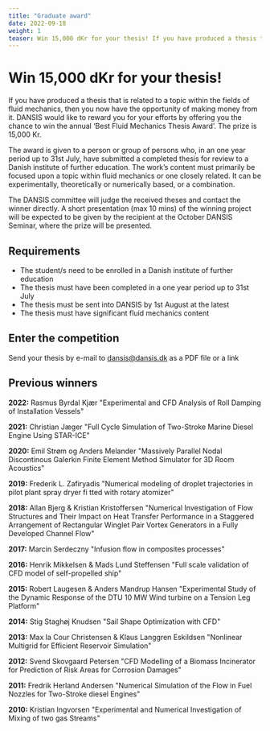 ```yaml
---
title: "Graduate award"
date: 2022-09-18
weight: 1
teaser: Win 15,000 dKr for your thesis! If you have produced a thesis that is related to a topic within the fields of fluid mechanics, then you now have the opportunity of making money from it.
---
```


# Win 15,000 dKr for your thesis!

If you have produced a thesis that is related to a topic within the fields of fluid mechanics, then you now have the opportunity of making money from it.
DANSIS would like to reward you for your efforts by offering you the chance to win the annual ‘Best Fluid Mechanics Thesis Award’. The prize is 15,000 Kr.

The award is given to a person or group of persons who, in an one year period up to 31st July, have submitted a completed thesis for review to a Danish institute of further education.
The work’s content must primarily be focused upon a topic within fluid mechanics or one closely related. It can be experimentally, theoretically or numerically based, or a combination.

The DANSIS committee will judge the received theses and contact the winner directly. A short presentation (max 10 mins) of the winning project will be expected to be given by the recipient at the October
DANSIS Seminar, where the prize will be presented.

## Requirements
- The student/s need to be enrolled in a Danish institute of further education
- The thesis must have been completed in a one year period up to 31st July
- The thesis must be sent into DANSIS by 1st August at the latest
- The thesis must have significant fluid mechanics content

## Enter the competition
Send your thesis by e-mail to dansis@dansis.dk as a PDF file or a link

## Previous winners

**2022:**  Rasmus Byrdal Kjær "Experimental and CFD Analysis of Roll Damping of Installation Vessels"

**2021:** Christian Jæger "Full Cycle Simulation of Two-Stroke Marine Diesel Engine Using STAR-ICE"

**2020:** Emil Strøm og Anders Melander "Massively Parallel Nodal Discontinous Galerkin Finite Element Method Simulator for 3D Room Acoustics"

**2019:** Frederik L. Zafiryadis "Numerical modeling of droplet trajectories in pilot plant spray dryer fi tted with rotary atomizer"

**2018:** Allan Bjerg & Kristian Kristoffersen "Numerical Investigation of Flow Structures and Their Impact on Heat Transfer Performance in a Staggered Arrangement of Rectangular Winglet Pair Vortex Generators in a Fully Developed Channel Flow"

**2017:** Marcin Serdeczny "Infusion flow in composites processes"

**2016:** Henrik Mikkelsen & Mads Lund Steffensen "Full scale validation of CFD model of self-propelled ship"

**2015:** Robert Laugesen & Anders Mandrup Hansen "Experimental Study of the Dynamic Response of the DTU 10 MW Wind turbine on a Tension Leg Platform"

**2014:** Stig Staghøj Knudsen "Sail Shape Optimization with CFD"

**2013:** Max la Cour Christensen & Klaus Langgren Eskildsen "Nonlinear Multigrid for Efficient Reservoir Simulation"

**2012:** Svend Skovgaard Petersen "CFD Modelling of a Biomass Incinerator for Prediction of Risk Areas for Corrosion Damages"

**2011:** Fredrik Herland Andersen "Numerical Simulation of the Flow in Fuel Nozzles for Two-Stroke diesel Engines"

**2010:** Kristian Ingvorsen "Experimental and Numerical Investigation of Mixing of two gas Streams"